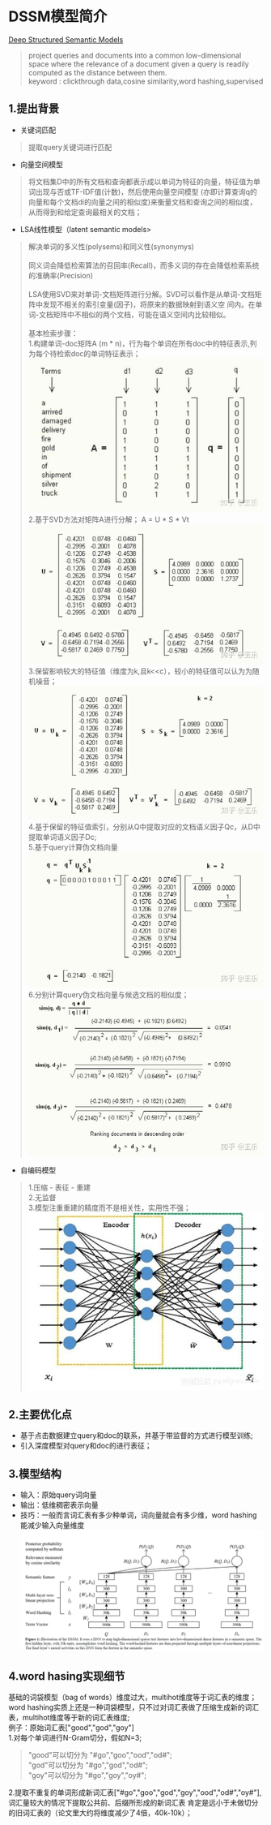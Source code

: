 # DSSM模型简介
[Deep Structured Semantic Models](https://zhuanlan.zhihu.com/p/100092308)
> project
  queries and documents into a common low-dimensional space
  where the relevance of a document given a query is readily
  computed as the distance between them. <br/>
> keyword : clickthrough data,cosine similarity,word hashing,supervised
## 1.提出背景
- 关键词匹配
> 提取query关键词进行匹配
- 向量空间模型
>将文档集D中的所有文档和查询都表示成以单词为特征的向量，特征值为单词出现与否或TF-IDF值(计数)，然后使用向量空间模型
(亦即计算查询q的向量和每个文档di的向量之间的相似度)来衡量文档和查询之间的相似度，从而得到和给定查询最相关的文档；
- LSA线性模型（latent semantic models>  
> 解决单词的多义性(polysems)和同义性(synonymys) <br/><br/>
> 同义词会降低检索算法的召回率(Recall)，而多义词的存在会降低检索系统的准确率(Precision) <br/><br/>
> LSA使用SVD来对单词-文档矩阵进行分解。SVD可以看作是从单词-文档矩阵中发现不相关的索引变量(因子)，将原来的数据映射到语义空
间内。在单词-文档矩阵中不相似的两个文档，可能在语义空间内比较相似。<br/><br/>
> 基本检索步骤：<br/>
>1.构建单词-doc矩阵A (m * n)，行为每个单词在所有doc中的特征表示,列为每个待检索doc的单词特征表示；<br/>
>![](s1.jpg) <br/>
>2.基于SVD方法对矩阵A进行分解；
>A = U * S * Vt <br/>
>![](s2.JPG)<br/>
>3.保留影响较大的特征值（维度为k,且k<<c），较小的特征值可以认为为随机噪音；<br/>
>![](s3.jpg)<br/>
>4.基于保留的特征值索引，分别从Q中提取对应的文档语义因子Qc，从D中提取单词语义因子Dc; <br/>
>5.基于query计算伪文档向量 <br/>
>![](s4.jpg) <br/>
>6.分别计算query伪文档向量与候选文档的相似度；<br/>
>![](s5.jpg)
- 自编码模型 <br/>
>1.压缩 - 表征 - 重建  <br/>
>2.无监督 <br/>
>3.模型注重重建的精度而不是相关性，实用性不强；<br/>
>![](autoencoder.jpg)<br/>
## 2.主要优化点
- 基于点击数据建立query和doc的联系，并基于带监督的方式进行模型训练;
- 引入深度模型对query和doc的进行表征；
## 3.模型结构
- 输入：原始query词向量
- 输出：低维稠密表示向量
- 技巧：一般而言词汇表有多少种单词，词向量就会有多少维，word hashing能减少输入向量维度
![](dssm.JPG)
## 4.word hasing实现细节
基础的词袋模型（bag of words）维度过大，multihot维度等于词汇表的维度；
word hashing实质上还是一种词袋模型，只不过对词汇表做了压缩生成新的词汇表，multihot维度等于新的词汇表维度;<br/>
例子：原始词汇表["good","god","goy"] <br/>
1.对每个单词进行N-Gram切分，假如N=3;<br/>
>"good"可以切分为 "#go","goo","ood","od#"; <br/>
>"god"可以切分为 "#go","god","od#"; <br/>
>"goy"可以切分为 "#go","goy","oy#"; 

2.提取不重复的单词形成新词汇表["#go","goo","god","goy","ood","od#","oy#"],词汇量较大的情况下提取公共前、后缀所形成的新词汇表
肯定是远小于未做切分的旧词汇表的（论文里大约将维度减少了4倍，40k-10k）；
